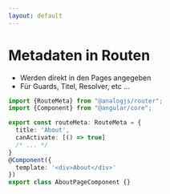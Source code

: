 ```yaml
---
layout: default
---
```


# Metadaten in Routen

* Werden direkt in den Pages angegeben
* Für Guards, Titel, Resolver, etc ...

```typescript
import {RouteMeta} from "@analogjs/router";
import {Component} from "@angular/core";

export const routeMeta: RouteMeta = {
  title: 'About',
  canActivate: [() => true]
  /* ... */
}
@Component({
  template: '<div>About</div>'
})
export class AboutPageComponent {}
```
